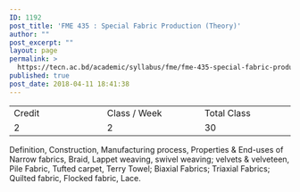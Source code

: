 ```yaml
---
ID: 1192
post_title: 'FME 435 : Special Fabric Production (Theory)'
author: ""
post_excerpt: ""
layout: page
permalink: >
  https://tecn.ac.bd/academic/syllabus/fme/fme-435-special-fabric-production-theory
published: true
post_date: 2018-04-11 18:41:38
---
```

<table width="0">
<tbody>
<tr>
<td width="205">Credit</td>
<td width="218">Class / Week</td>
<td width="200">Total Class</td>
</tr>
<tr>
<td width="205">2</td>
<td width="218">2</td>
<td width="200">30</td>
</tr>
</tbody>
</table>
Definition, Construction, Manufacturing process, Properties &amp; End-uses of Narrow fabrics, Braid, Lappet weaving, swivel weaving; velvets &amp; velveteen, Pile Fabric, Tufted carpet, Terry Towel; Biaxial Fabrics; Triaxial Fabrics; Quilted fabric, Flocked fabric, Lace.